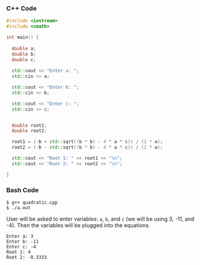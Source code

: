 ### C++ Code

``` C++
#include <iostream>
#include <cmath>

int main() {
  
  double a;
  double b;
  double c;
  
  std::cout << "Enter a: ";
  std::cin >> a;

  std::cout << "Enter b: ";
  std::cin >> b;

  std::cout << "Enter c: ";
  std::cin >> c;


  double root1;
  double root2;

  root1 = (-b + std::sqrt((b * b) - 4 * a * c)) / (2 * a);
  root2 = (-b - std::sqrt((b * b) - 4 * a * c)) / (2 * a);

  std::cout << "Root 1: " << root1 << "\n";
  std::cout << "Root 2: " << root2 << "\n";

}
```

### Bash Code
```
$ g++ quadratic.cpp
$ ./a.out
```
User will be asked to enter variables: `a`, `b`, and `c` (we will be using 3, -11, and -4). Then the variables will be plugged into the equations.
```
Enter a: 3
Enter b: -11
Enter c: -4
Root 1: 4
Root 2: -0.3333
```
